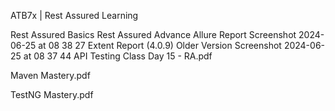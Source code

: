 ATB7x | Rest Assured Learning

Rest Assured Basics
Rest Assured Advance
Allure Report
Screenshot 2024-06-25 at 08 38 27
Extent Report (4.0.9) Older Version
Screenshot 2024-06-25 at 08 37 44
API Testing Class Day 15 - RA.pdf

Maven Mastery.pdf

TestNG Mastery.pdf